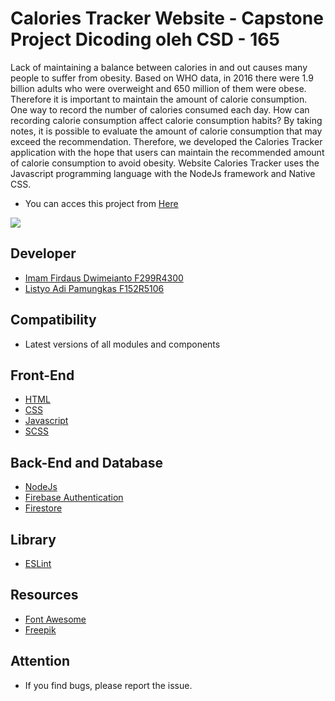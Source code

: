# Calories Tracker Website - Capstone Project Dicoding oleh CSD - 165

Lack of maintaining a balance between calories in and out causes many people to suffer from obesity. Based on WHO data, in 2016 there were 1.9 billion adults who were overweight and 650 million of them were obese. Therefore it is important to maintain the amount of calorie consumption. One way to record the number of calories consumed each day. How can recording calorie consumption affect calorie consumption habits? By taking notes, it is possible to evaluate the amount of calorie consumption that may exceed the recommendation. Therefore, we developed the Calories Tracker application with the hope that users can maintain the recommended amount of calorie consumption to avoid obesity. Website Calories Tracker uses the Javascript programming language with the NodeJs framework and Native CSS.

- You can acces this project from [Here](www.google.com)

<img src="caloriestracker.gif">

## Developer
- [Imam Firdaus Dwimeianto F299R4300](https://www.linkedin.com/in/idwimeianto/) 
- [Listyo Adi Pamungkas F152R5106](https://www.linkedin.com/in/listyo-adi-pamungkas-851490205/)

## Compatibility
- Latest versions of all modules and components

## Front-End
- [HTML](https://www.w3schools.com/html/)
- [CSS](https://developer.mozilla.org/en-US/docs/Web/CSS?retiredLocale=id)
- [Javascript](https://www.javascript.com/)
- [SCSS](https://sass-lang.com/)

## Back-End and Database
- [NodeJs](https://nodejs.org/en/)
- [Firebase Authentication](https://firebase.google.com/docs/auth)
- [Firestore](https://firebase.google.com/docs/firestore)

## Library
- [ESLint](https://eslint.org/)

## Resources
- [Font Awesome](https://fontawesome.com/v5.15/icons)
- [Freepik](https://www.freepik.com/)

## Attention
- If you find bugs, please report the issue.

